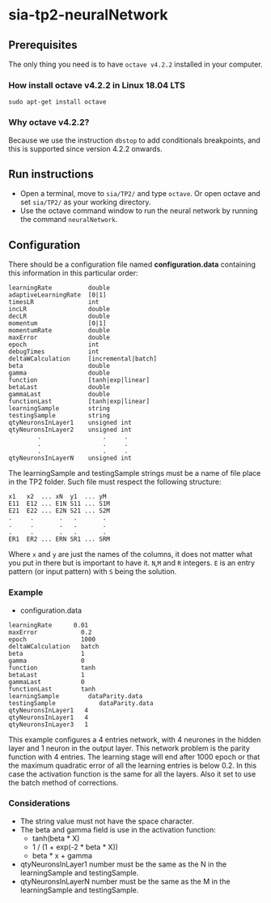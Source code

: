 # sia-tp2-neuralNetwork

## Prerequisites
The only thing you need is to have ```octave v4.2.2``` installed in your computer.

### How install octave v4.2.2 in Linux 18.04 LTS
```sudo apt-get install octave```

### Why octave v4.2.2?
Because we use the instruction `dbstop` to add conditionals breakpoints, and this is supported since version 4.2.2 onwards.

## Run instructions
* Open a terminal, move to ```sia/TP2/``` and type `octave`. Or open octave and set ```sia/TP2/``` as your working directory.
* Use the octave command window to run the neural network by running the command ```neuralNetwork```.

## Configuration

There should be a configuration file named **configuration.data** containing this information in this particular order:
```
learningRate          double
adaptiveLearningRate  [0|1]
timesLR               int
incLR                 double
decLR                 double
momentum              [0|1]
momentumRate          double
maxError              double
epoch                 int
debugTimes            int
deltaWCalculation     [incremental|batch]
beta                  double
gamma                 double
function              [tanh|exp|linear]
betaLast              double
gammaLast             double
functionLast          [tanh|exp|linear]
learningSample        string
testingSample         string
qtyNeuronsInLayer1    unsigned int
qtyNeuronsInLayer2    unsigned int
        .                 .     .
        .                 .     .
        .                 .     .
qtyNeuronsInLayerN    unsigned int
```

The learningSample and testingSample strings must be a name of file place in the TP2 folder.
Such file must respect the following structure:

```
x1   x2  ... xN  y1  ... yM
E11  E12 ... E1N S11 ... S1M
E21  E22 ... E2N S21 ... S2M
.     .       .   .       .
.     .       .   .       .
.     .       .   .       .
ER1  ER2 ... ERN SR1 ... SRM
```
Where `x` and `y` are just the names of the columns, it does not matter what you put in there but is important to have it.
`N`,`M` and `R` integers. `E` is an entry pattern (or input pattern) with `S` being the solution.

### Example
* configuration.data
```
learningRate      0.01
maxError            0.2
epoch               1000
deltaWCalculation   batch
beta                1
gamma               0
function            tanh
betaLast            1
gammaLast           0
functionLast        tanh
learningSample        dataParity.data
testingSample            dataParity.data
qtyNeuronsInLayer1   4
qtyNeuronsInLayer1   4
qtyNeuronsInLayer3   1
```

This example configures a 4 entries network, with 4 neurones in the hidden layer and 1 neuron in the output layer. This network problem is the parity function with 4 entries. The learning stage will end after 1000 epoch or that the maximum quadratic error of all the learning entries is below 0.2. In this case the activation function is the same for all the layers. Also it set to use the batch method of corrections.
### Considerations

* The string value must not have the space character.
* The beta and gamma field is use in the activation function:
    * tanh(beta * X)
    * 1 / (1 + exp(-2 * beta * X))
    * beta * x + gamma
* qtyNeuronsInLayer1 number must be the same as the N in the learningSample and testingSample.
* qtyNeuronsInLayerN number must be the same as the M in the learningSample and testingSample.
